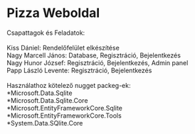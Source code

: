 # Pizza Weboldal

Csapattagok és Feladatok: <br />
<br />
Kiss Dániel: Rendelőfelület elkészítése <br />
Nagy Marcell János: Database, Regisztráció, Bejelentkezés <br />
Nagy Hunor József: Regisztráció, Bejelentkezés, Admin panel <br />
Papp László Levente: Regisztráció, Bejelentkezés<br />
<br />
Használathoz kötelező nugget packeg-ek:<br />
*Microsoft.Data.Sqlite<br />
*Microsoft.Data.Sqlite.Core<br />
*Microsoft.EntityFrameworkCore.Sqlite<br />
*Microsoft.EntityFrameworkCore.Tools<br />
*System.Data.SQlite.Core<br />
